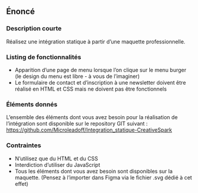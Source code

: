 ## Énoncé

### Description courte

Réalisez une intégration statique à partir d’une maquette professionnelle.

### Listing de fonctionnalités

- Apparition d’une page de menu lorsque l’on clique sur le menu burger (le design du menu est libre - à vous de l’imaginer)
- Le formulaire de contact et d’inscription à une newsletter doivent être réalisé en HTML et CSS mais ne doivent pas être fonctionnels

### Éléments donnés

L’ensemble des éléments dont vous avez besoin pour la réalisation de l’intégration sont disponible sur le repository GIT suivant : <a href="https://github.com/Microleadoff/Integration_statique-CreativeSpark" title="lien vers le dépôt" target="_blank">https://github.com/Microleadoff/Integration_statique-CreativeSpark</a>

### Contraintes

- N’utilisez que du HTML et du CSS
- Interdiction d’utiliser du JavaScript
- Tous les éléments dont vous avez besoin sont disponibles sur la maquette. (Pensez à l’importer dans Figma via le fichier .svg dédié à cet effet)